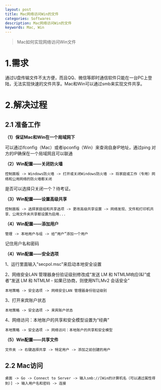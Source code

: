 ```yaml
---
layout: post
title: Mac网络访问Win的文件
categories: Softwares
description: Mac网络访问Win的文件
keywords: Mac, Win
---
```


> Mac如何实现网络访问Win文件
>

# 1.需求

通过U盘传输文件不太方便，而且QQ、微信等即时通信软件只能在一台PC上登陆，无法实现快速的文件共享。Mac和Win可以通过smb来实现文件共享。

# 2.解决过程

## 2.1 准备工作

**（1）保证Mac和Win在一个局域网下**

可以通过ifconfig（Mac）或者ipconfig（Win）来查询自身IP地址，通过ping 对方的IP确保在一个局域网且可以联通

**（2）Win配置——关闭防火墙**

```
控制面板 -> Windows防火墙 -> 打开或关闭Windows防火墙 -> 将家庭或工作（专用）网络和公用网络的防火墙都关闭
```

是否可以选择只关闭一个？待考证。

**（3）Win配置——设置高级共享**

```
控制面板 -> 选择家庭组和共享选项 -> 更改高级共享设置 -> 网络发现、文件和打印机共享、公用文件夹共享都设置为启用...
```

**（4）Win配置——添加用户**

```
管理 -> 本地用户与组 -> 给“用户”添加一个用户
```

记住用户名和密码

**（4）Win配置——安全选项**

1、运行里面输入"secpol.msc"来启动本地安全设置

2、网络安全LAN 管理器身份验证级别修改成“发送 LM 和 NTMLM响应(&)”或者“发送 LM 和 NTMLM - 如果已协商，则使用NTLMv2 会话安全”

```
本地策略 -> 安全选项 -> 网络安全LAN 管理器身份验证级别
```

3、打开来宾账户状态

```
本地策略 -> 安全选项 -> 来宾账户状态
```

4、网络访问：本地账户的共享和安全模型设置为“经典”

```
本地策略 -> 安全选项 -> 网络访问：本地账户的共享和安全模型
```

**（5）Win配置——共享文件**

```
文件夹 -> 右键选择共享 -> 特定用户 -> 添加之前创建的用户
```

## 2.2 Mac访问

```
桌面 -> Go -> Connect to Server -> 输入smb://[Win的计算机名（可以通过属性得到）] -> 输入用户名和密码 -> 连接
```

